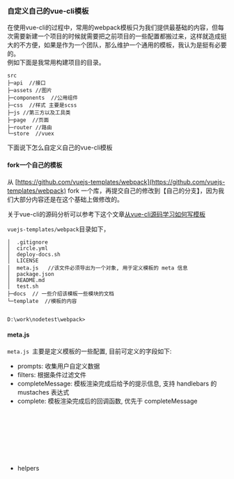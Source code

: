 ### 自定义自己的vue-cli模板

在使用vue-cli的过程中，常用的webpack模板只为我们提供最基础的内容，但每次需要新建一个项目的时候就需要把之前项目的一些配置都搬过来，这样就造成挺大的不方便，如果是作为一个团队，那么维护一个通用的模板，我认为是挺有必要的。   
例如下面是我常用构建项目的目录。


```
src
├─api  //接口
├─assets //图片
├─components  //公用组件
├─css  //样式 主要是scss
├─js //第三方以及工具类
├─page  //页面
├─router //路由
└─store  //vuex

```
下面说下怎么自定义自己的vue-cli模板

#### fork一个自己的模板
从  [https://github.com/vuejs-templates/webpack](https://github.com/vuejs-templates/webpack) fork 一个库，再提交自己的修改到【自己的分支】，因为我们大部分内容还是在这个基础上做修改的。  

关于vue-cli的源码分析可以参考下这个文章[从vue-cli源码学习如何写模板](https://github.com/dwqs/blog/issues/56 )  


``vuejs-templates/webpack``目录如下，

```
│  .gitignore
│  circle.yml
│  deploy-docs.sh
│  LICENSE
│  meta.js   //该文件必须导出为一个对象, 用于定义模板的 meta 信息
│  package.json
│  README.md
│  test.sh
├─docs  // 一些介绍该模板一些模块的文档
└─template  //模板的内容


D:\work\nodetest\webpack>
```
#### meta.js

``meta.js ``主要是定义模板的一些配置, 目前可定义的字段如下:

- prompts<Object>: 收集用户自定义数据
- filters<Object>: 根据条件过滤文件
- completeMessage<String>: 模板渲染完成后给予的提示信息, 支持 handlebars 的 mustaches 表达式
- complete<Function>: 模板渲染完成后的回调函数, 优先于 completeMessage
- helpers<Object>: 自定义的 Handlebars 辅助函数

#### prompts
有用过``vue-cli``的同学应该有看过下面的这个图

![image](http://www.jamielhf.cn/wp/wp-content/uploads/2017/11/1510631675.png)

看下 ``prompts``的代码
```
 "prompts": {
    "name": {  //项目名
      "type": "string",
      "required": true,
      "message": "Project name"  
    },
    "description": {  
      "type": "string",
      "required": false,
      "message": "Project description",
      "default": "A Vue.js project"
    },
    "author": {
      "type": "string",
      "message": "Author"
    },
    "router": {   
      "type": "confirm",
      "message": "Install vue-router?"
    },
    ...   
 }

```
所有的用户输入完成之后, ``template`` 目录下的所有文件将会用 ``Handlebars``（[了解相关的语法点这里](http://handlebarsjs.com/)） 进行渲染. 用户输入的数据会作为模板渲染时的使用数据,例如，在``cmd``确认使用``router``后，那么``main.js``就会``import router，main.js``中源码：
```
{{#router}}
import router from './router'{{#if_eq lintConfig "airbnb"}};{{/if_eq}}
//类似 {{#if_eq lintConfig "airbnb"}};{{/if_eq}}是启用lint后一些语法的检查

{{/router}}



```


因为开发常用到``vuex``，我们可以加入``vuex``，修改``meta.js``

```
 "vuex":{
      "type": "confirm",
      "message": "Install vuex?"
    },
```

安装过程中，就会询问是否安装``vuex``了


#### helper

上面的``if_eq``，还有源码中的``unless_eq``是原本vue cli中注册的那个辅助函数，在vue-cli中的generate.js：

```
# vue-cli/lib/generate.js

//...

// register handlebars helper
Handlebars.registerHelper('if_eq', function (a, b, opts) {
  return a === b
    ? opts.fn(this)
    : opts.inverse(this)
})

Handlebars.registerHelper('unless_eq', function (a, b, opts) {
  return a === b
    ? opts.inverse(this)
    : opts.fn(this)
})
```
类似的，你也可以自定义一些函数，方便你自己去处理一些数据，在``meta.js``中``helpers``对象中可以加入自己的方法，如源码中就有注册一个``if_or``的方法,你在文件中就可以用``{{#if_or a b}}{{/if_or}}``去使用

```
"helpers": {
    "if_or": function (v1, v2, options) {
      if (v1 || v2) {
        return options.fn(this);
      }

      return options.inverse(this);
    }
  },
```



#### filters
``filters`` 是根据条件过滤文件，源码:
```
 "filters": {
    ".eslintrc.js": "lint",
    ".eslintignore": "lint",
    "config/test.env.js": "unit || e2e",
    "test/unit/**/*": "unit",
    "build/webpack.test.conf.js": "unit",
    "test/e2e/**/*": "e2e",
    "src/router/**/*": "router"  //例如上面的 router 为true的时候，就会加入这个目录
  },

```
同样，这里我可以加入自己的vuex目录，当，``vuex``为``true``的时候，会导入这个目录
```

 "filters": {
    ".eslintrc.js": "lint",
    ".eslintignore": "lint",
    "config/test.env.js": "unit || e2e",
    "test/unit/**/*": "unit",
    "build/webpack.test.conf.js": "unit",
    "test/e2e/**/*": "e2e",
    "src/store/**/*": "vuex",  //加入自己的目录
    "src/router/**/*": "router"
  },
```
然后在``main.js``引入``vuex   ``


```
{{#vuex}}  //vuex为true的时候就会写入这些
import Vuex from 'vuex'{{#if_eq lintConfig "airbnb"}};{{/if_eq}}
import store from  './store/store'{{#if_eq lintConfig "airbnb"}};{{/if_eq}}
Vue.use(Vuex){{#if_eq lintConfig "airbnb"}};{{/if_eq}}
{{/vuex}}

//store.js 文件是我写vuex的入口

new Vue({
  el: '#app',
  {{#router}}
  router,
  {{/router}}
  {{#vuex}}
  store,
  {{/vuex}}
  {{#if_eq build "runtime"}}
  render: h => h(App){{#if_eq lintConfig "airbnb"}},{{/if_eq}}
  {{/if_eq}}
  {{#if_eq build "standalone"}}
  template: '<App/>',
  components: { App }{{#if_eq lintConfig "airbnb"}},{{/if_eq}}
  {{/if_eq}}
}){{#if_eq lintConfig "airbnb"}};{{/if_eq}}


```

还有在``template/package.json``中也要加入``vuex``
```
 "dependencies": {
    "vue": "^2.5.2"{{#router}},
    "vue-router": "^3.0.1"{{/router}}{{#vuex}},
    "vuex": "^2.1.1"{{/vuex}}

  },
```
后续的话只需要将自己需要的文件跟文件夹，加入到``template/src``，例如,我这里加入一个询问是否是移动端的，是移动端的话，会引入 ``lib-flexible.js ``以及相关配置的scss文件

```
  "isMobile":{
        "type": "confirm",
        "message": "is Mobile project?"
    },
```

最后,提交到github自己的分支上，就可以使用了


```
vue init jamielhf/webpack#template1 name

```
#### github地址
[https://github.com/jamielhf/webpack/tree/template1](https://github.com/jamielhf/webpack/tree/template1)

#### 参考：  
[vue-cli webpack的配置详解](http://blog.csdn.net/hongchh/article/details/55113751 )  
[从vue-cli源码学习如何写模板 ](https://github.com/dwqs/blog/issues/56)  
123123